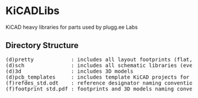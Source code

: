 KiCADLibs
=========

KiCAD heavy libraries for parts used by plugg.ee Labs  
  
Directory Structure
-------------------
<pre>
(d)pretty            : includes all layout footprints (flat, no hierarchy)  
(d)sch               : includes all schematic libraries (every library in a separate file)  
(d)3d                : includes 3D models  
(d)pcb_templates     : includes template KiCAD projects for various stacks
(f)refdes_std.odt    : reference designator naming convention
(f)footprint_std.pdf : footprints and 3D models naming convention
</pre>  
